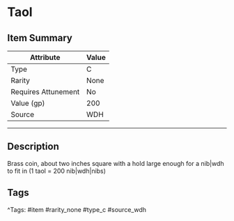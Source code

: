 # Taol

## Item Summary

| Attribute            | Value                        |
|----------------------|------------------------------|
| Type                 | C |
| Rarity               | None             |
| Requires Attunement  | No                |
| Value (gp)           | 200    |
| Source               | WDH |

---

## Description

Brass coin, about two inches square with a hold large enough for a nib|wdh to fit in (1 taol = 200 nib|wdh|nibs)

## Tags

^Tags: #item #rarity_none #type_c #source_wdh